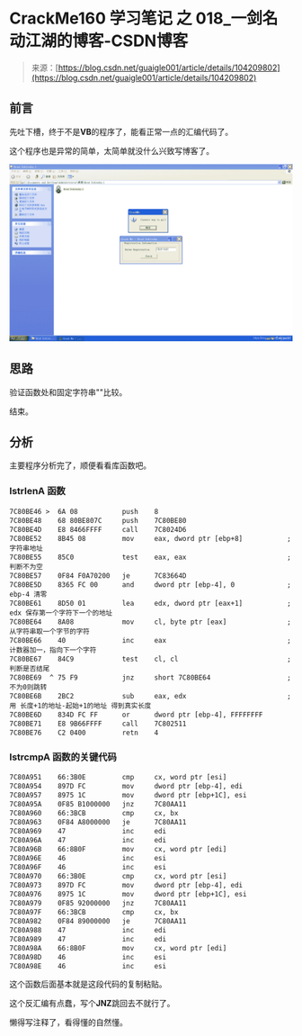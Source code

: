 <!--yml
category: crackme160
date: 2022-04-27 18:16:59
-->

# CrackMe160 学习笔记 之 018_一剑名动江湖的博客-CSDN博客

> 来源：[https://blog.csdn.net/guaigle001/article/details/104209802](https://blog.csdn.net/guaigle001/article/details/104209802)

## 前言

先吐下槽，终于不是**VB**的程序了，能看正常一点的汇编代码了。

这个程序也是异常的简单，太简单就没什么兴致写博客了。

![在这里插入图片描述](img/3076a6e45ade9058c27090b87bb29acf.png)

## 思路

验证函数处和固定字符串"<BrD-SoB>"比较。

结束。

## 分析

主要程序分析完了，顺便看看库函数吧。

### lstrlenA 函数

```
7C80BE46 >  6A 08           push    8
7C80BE48    68 80BE807C     push    7C80BE80
7C80BE4D    E8 8466FFFF     call    7C8024D6
7C80BE52    8B45 08         mov     eax, dword ptr [ebp+8]           ; 字符串地址
7C80BE55    85C0            test    eax, eax                         ; 判断不为空
7C80BE57    0F84 F0A70200   je      7C83664D
7C80BE5D    8365 FC 00      and     dword ptr [ebp-4], 0             ; ebp-4 清零
7C80BE61    8D50 01         lea     edx, dword ptr [eax+1]           ; edx 保存第一个字符下一个的地址
7C80BE64    8A08            mov     cl, byte ptr [eax]               ; 从字符串取一个字节的字符
7C80BE66    40              inc     eax                              ; 计数器加一，指向下一个字符
7C80BE67    84C9            test    cl, cl                           ; 判断是否结尾
7C80BE69  ^ 75 F9           jnz     short 7C80BE64                   ; 不为0则跳转
7C80BE6B    2BC2            sub     eax, edx                         ; 用 长度+1的地址-起始+1的地址 得到真实长度
7C80BE6D    834D FC FF      or      dword ptr [ebp-4], FFFFFFFF
7C80BE71    E8 9B66FFFF     call    7C802511
7C80BE76    C2 0400         retn    4 
```

### lstrcmpA 函数的关键代码

```
7C80A951    66:3B0E         cmp     cx, word ptr [esi]
7C80A954    897D FC         mov     dword ptr [ebp-4], edi
7C80A957    8975 1C         mov     dword ptr [ebp+1C], esi
7C80A95A    0F85 B1000000   jnz     7C80AA11
7C80A960    66:3BCB         cmp     cx, bx
7C80A963    0F84 A8000000   je      7C80AA11
7C80A969    47              inc     edi
7C80A96A    47              inc     edi
7C80A96B    66:8B0F         mov     cx, word ptr [edi]
7C80A96E    46              inc     esi
7C80A96F    46              inc     esi
7C80A970    66:3B0E         cmp     cx, word ptr [esi]
7C80A973    897D FC         mov     dword ptr [ebp-4], edi
7C80A976    8975 1C         mov     dword ptr [ebp+1C], esi
7C80A979    0F85 92000000   jnz     7C80AA11
7C80A97F    66:3BCB         cmp     cx, bx
7C80A982    0F84 89000000   je      7C80AA11
7C80A988    47              inc     edi
7C80A989    47              inc     edi
7C80A98A    66:8B0F         mov     cx, word ptr [edi]
7C80A98D    46              inc     esi
7C80A98E    46              inc     esi 
```

这个函数后面基本就是这段代码的复制粘贴。

这个反汇编有点蠢，写个**JNZ**跳回去不就行了。

懒得写注释了，看得懂的自然懂。